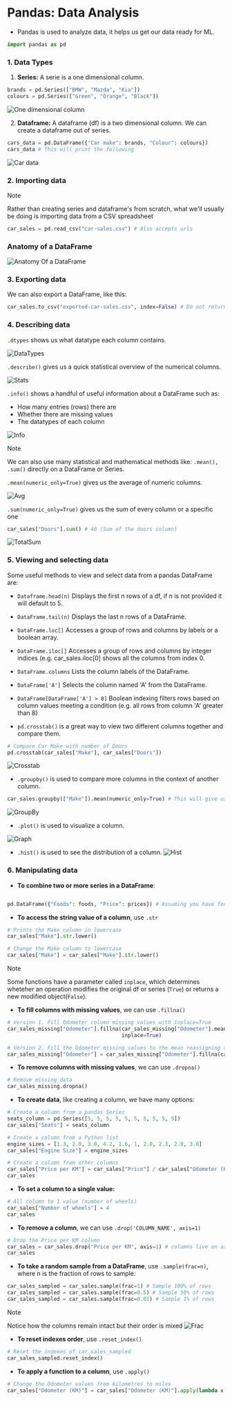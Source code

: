 # Pandas: Data Analysis

- Pandas is used to analyze data, it helps us get our data ready for ML.

```python
import pandas as pd
```

### 1. Data Types

1.  **Series:** A serie is a one dimensional column.

```python
brands = pd.Series(["BMW", "Mazda", "Kia"])
colours = pd.Series(["Green", "Orange", "Black"])
```

![One dimensional column](https://i.imgur.com/r5IsCtn.png)

2.  **Dataframe:** A dataframe (df) is a two dimensional column. We can create a dataframe out of series.

```python
cars_data = pd.DataFrame({"Car make": brands, "Colour": colours})
cars_data # This will print the following
```

![Car data](https://i.imgur.com/f8hv6y0.png)

### 2. Importing data

> [!NOTE]
> Rather than creating series and dataframe's from scratch, what we'll usually be doing is importing data from
> a CSV spreadsheet

```python
car_sales = pd.read_csv("car-sales.csv") # Also accepts urls
```

### Anatomy of a DataFrame

![Anatomy Of a DataFrame](https://i.imgur.com/XdUkldW.png)

### 3. Exporting data

We can also export a DataFrame, like this:

```python
car_sales.to_csv("exported-car-sales.csv", index=False) # Do not return extra index column
```

### 4. Describing data

`.dtypes` shows us what datatype each column contains.

![DataTypes](https://i.imgur.com/N3KB2ah.png)

`.describe()` gives us a quick statistical overview of the numerical columns.

![Stats](https://i.imgur.com/XTfLXq5.png)

`.info()` shows a handful of useful information about a DataFrame such as:

- How many entries (rows) there are
- Whether there are missing values
- The datatypes of each column

![Info](https://i.imgur.com/kThqeOJ.png)

> [!NOTE]
> We can also use many statistical and mathematical methods like: `.mean(), .sum()` directly on a DataFrame or Series.

`.mean(numeric_only=True)` gives us the average of numeric columns.

![Avg](https://i.imgur.com/NCPd4Mo.png)

`.sum(numeric_only=True)` gives us the sum of every column or a specific one

```python
car_sales["Doors"].sum() # 40 (Sum of the doors column)
```

![TotalSum](https://i.imgur.com/roUqrbL.png)

### 5. Viewing and selecting data

Some useful methods to view and select data from a pandas DataFrame are:

- `Dataframe.head(n)` Displays the first n rows of a df, if n is not provided it will default to 5.
- `DataFrame.tail(n)` Displays the last n rows of a DataFrame.
- `DataFrame.loc[]` Accesses a group of rows and columns by labels or a boolean array.
- `DataFrame.iloc[]` Accesses a group of rows and columns by integer indices (e.g. car_sales.iloc[0] shows
  all the columns from index 0.
- `DataFrame.columns` Lists the column labels of the DataFrame.
- `DataFrame['A']` Selects the column named 'A' from the DataFrame.
- `DataFrame[DataFrame['A'] > 8]` Boolean indexing filters rows based on column values meeting a condition
  (e.g. all rows from column 'A' greater than 8)

- `pd.crosstab()` is a great way to view two different columns together and compare them.

```python
# Compare Car Make with number of Doors
pd.crosstab(car_sales["Make"], car_sales["Doors"])
```

![Crosstab](https://i.imgur.com/9YsTYLr.png)

- `.groupby()` is used to compare more columns in the context of another column.

```python
car_sales.groupby(["Make"]).mean(numeric_only=True) # This will give us the avg per each car maker
```

![GroupBy](https://i.imgur.com/VpFXzBx.png)

- `.plot()` is used to visualize a column.

![Graph](https://i.imgur.com/Mm0Nkg0.png)

- `.hist()` is used to see the distribution of a column.
  ![Hist](https://i.imgur.com/Mq7FmLS.png)

### 6. Manipulating data

- **To combine two or more series in a DataFrame**:

```python

pd.DataFrame({"Foods": foods, "Price": prices}) # Assuming you have foods and prices series
```

- **To access the string value of a column**, use `.str`

```python
# Prints the Make column in lowercase
car_sales["Make"].str.lower()

# Change the Make column to lowercase
car_sales["Make"] = car_sales["Make"].str.lower()
```

> [!NOTE]
> Some functions have a parameter called `inplace`, which determines wheteher an operation modifies the
> original df or series (`True`) or returns a new modified object(`False`).

- **To fill columns with missing values**, we can use `.fillna()`

```python
# Version 1. Fill Odometer column missing values with inplace=True
car_sales_missing["Odometer"].fillna(car_sales_missing["Odometer"].mean(),
                                     inplace=True)

# Version 2. Fill the Odometer missing values to the mean reassigning the column to the filled version
car_sales_missing["Odometer"] = car_sales_missing["Odometer"].fillna(car_sales_missing["Odometer"].mean())
```

- **To remove columns with missing values**, we can use `.dropna()`

```python
# Remove missing data
car_sales_missing.dropna()
```

- **To create data**, like creating a column, we have many options:

```python
# Create a column from a pandas Series
seats_column = pd.Series([5, 5, 5, 5, 5, 5, 5, 5, 5, 5])
car_sales["Seats"] = seats_column

# Create a column from a Python list
engine_sizes = [1.3, 2.0, 3.0, 4.2, 1.6, 1, 2.0, 2.3, 2.0, 3.0]
car_sales["Engine Size"] = engine_sizes

# Create a column from other columns
car_sales["Price per KM"] = car_sales["Price"] / car_sales["Odometer (KM)"]
car_sales
```

- **To set a column to a single value:**

```python
# All column to 1 value (number of wheels)
car_sales["Number of wheels"] = 4
car_sales
```

- **To remove a column**, we can use `.drop('COLUMN_NAME', axis=1)`

```python
# Drop the Price per KM column
car_sales = car_sales.drop("Price per KM", axis=1) # columns live on axis 1
car_sales
```

- **To take a random sample from a DataFrame**, use `.sample(frac=n)`, where n is the fraction of rows to
  sample:

```python
car_sales_sampled = car_sales.sample(frac=1) # Sample 100% of rows
car_sales_sampled = car_sales.sample(frac=0.5) # Sample 50% of rows
car_sales_sampled = car_sales.sample(frac=0.01) # Sample 1% of rows
```

> [!NOTE]
> Notice how the columns remain intact but their order is mixed
> ![Frac](https://i.imgur.com/i47JqsO.png)

- **To reset indexes order**, use `.reset_index()`

```python
# Reset the indexes of car_sales_sampled
car_sales_sampled.reset_index()
```

- **To apply a function to a column**, use `.apply()`

```python
# Change the Odometer values from kilometres to miles
car_sales["Odometer (KM)"] = car_sales["Odometer (KM)"].apply(lambda x: x / 1.6)
```
